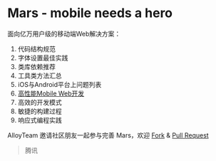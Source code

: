 Mars - mobile needs a hero
====

面向亿万用户级的移动端Web解决方案：


1. 代码结构规范
2. 字体设置最佳实践
3. 类库依赖推荐
4. 工具类方法汇总
5. iOS与Android平台上问题列表
6. [高性能Mobile Web开发](./High-Performance/list.md)
7. 高效的开发模式
8. 敏捷的构建过程
9. 响应式编程实践

AlloyTeam 邀请社区朋友一起参与完善 Mars，欢迎 [Fork](https://github.com/AlloyTeam/Mars/fork) & [Pull Request](https://github.com/AlloyTeam/Mars/pulls)

> 腾讯
